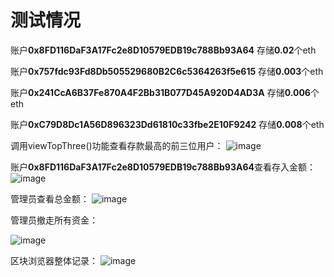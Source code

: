 # 测试情况

账户**0x8FD116DaF3A17Fc2e8D10579EDB19c788Bb93A64**   存储**0.02**个eth

账户**0x757fdc93Fd8Db505529680B2C6c5364263f5e615**       存储**0.003**个eth

账户**0x241CcA6B37Fe870A4F2Bb31B077D45A920D4AD3A**   存储**0.006**个eth

账户**0xC79D8Dc1A56D896323Dd61810c33fbe2E10F9242**     存储**0.008**个eth



调用viewTopThree()功能查看存款最高的前三位用户：
![image]()

账户**0x8FD116DaF3A17Fc2e8D10579EDB19c788Bb93A64**查看存入金额：
![image]()

管理员查看总金额：
![image]()

管理员撤走所有资金：

![image]()

区块浏览器整体记录：
![image]()

